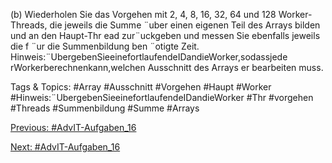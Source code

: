(b) Wiederholen Sie das Vorgehen mit 2, 4, 8, 16, 32, 64 und 128 Worker-Threads, die jeweils die Summe
¨uber einen eigenen Teil des Arrays bilden und an den Haupt-Thr ead zur¨uckgeben und messen Sie ebenfalls
jeweils die f ¨ur die Summenbildung ben ¨otigte Zeit.
Hinweis:¨UbergebenSieeinefortlaufendeIDandieWorker,sodassjede rWorkerberechnenkann,welchen
Ausschnitt des Arrays er bearbeiten muss.

   Tags & Topics:
   #Array
   #Ausschnitt
   #Vorgehen
   #Haupt
   #Worker
   #Hinweis:¨UbergebenSieeinefortlaufendeIDandieWorker
   #Thr
   #vorgehen
   #Threads
   #Summenbildung
   #Summe
   #Arrays

[Previous: #AdvIT-Aufgaben_16](AdvIT-Aufgaben_16.md)

[Next: #AdvIT-Aufgaben_16](AdvIT-Aufgaben_16.md)